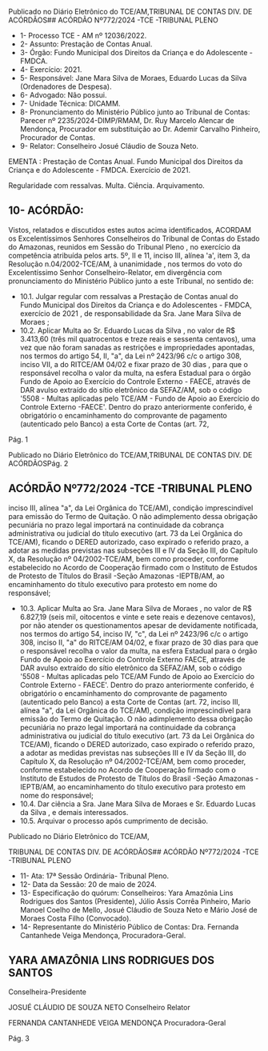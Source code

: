 Publicado  no  Diário  Eletrônico do TCE/AM,TRIBUNAL DE CONTAS DIV. DE ACÓRDÃOS## ACÓRDÃO Nº772/2024 -TCE -TRIBUNAL PLENO

- 1- Processo TCE - AM nº 12036/2022.
- 2- Assunto: Prestação de Contas Anual.
- 3- Órgão: Fundo Municipal dos Direitos da Criança e do Adolescente - FMDCA.
- 4- Exercício: 2021.
- 5- Responsável: Jane Mara Silva de Moraes, Eduardo Lucas da Silva (Ordenadores de Despesa).
- 6- Advogado: Não possui.
- 7- Unidade Técnica: DICAMM.
- 8- Pronunciamento  do  Ministério  Público  junto  ao  Tribunal  de  Contas: Parecer  nº 2235/2024-DIMP/RMAM,  Dr.  Ruy  Marcelo  Alencar  de  Mendonça,  Procurador  em substituição ao Dr. Ademir Carvalho Pinheiro, Procurador de Contas.
- 9- Relator: Conselheiro Josué Cláudio de Souza Neto.

EMENTA : Prestação de Contas Anual. Fundo Municipal dos Direitos da Criança e do Adolescente - FMDCA. Exercício de 2021.

Regularidade com ressalvas. Multa. Ciência. Arquivamento.

## 10-  ACÓRDÃO:

Vistos, relatados e discutidos estes autos acima identificados, ACORDAM os Excelentíssimos Senhores Conselheiros do Tribunal de Contas do Estado do Amazonas, reunidos em Sessão do Tribunal Pleno , no exercício da competência atribuída pelos arts. 5º, II e 11, inciso III, alínea 'a', item 3, da Resolução n.04/2002-TCE/AM, à unanimidade , nos termos do voto do Excelentíssimo Senhor Conselheiro-Relator, em divergência com pronunciamento do Ministério Público junto a este Tribunal, no sentido de:

- 10.1. Julgar regular com ressalvas a Prestação de Contas anual do Fundo Municipal  dos  Direitos  da  Criança  e  do  Adolescentes  -  FMDCA, exercício  de  2021 ,  de  responsabilidade  da Sra.  Jane  Mara  Silva  de Moraes ;
- 10.2. Aplicar  Multa ao Sr. Eduardo  Lucas  da  Silva , no valor de R$ 3.413,60 (três mil quatrocentos e treze reais e sessenta centavos), uma vez que não foram sanadas as restrições e impropriedades apontadas, nos termos do artigo 54, II, "a", da Lei nº 2423/96 c/c o artigo 308, inciso VII,  a  do  RITCE/AM  04/02  e fixar  prazo  de  30  dias , para  que  o responsável recolha o valor da multa, na esfera Estadual para o órgão Fundo de Apoio ao Exercício do Controle Externo - FAECE, através de DAR avulso  extraído  do  sítio  eletrônico  da  SEFAZ/AM,  sob  o  código '5508 - Multas aplicadas pelo TCE/AM - Fundo de Apoio ao Exercício do Controle Externo -FAECE'.  Dentro do prazo anteriormente conferido, é obrigatório o encaminhamento do comprovante de pagamento (autenticado pelo Banco) a esta Corte de Contas (art. 72,

Pág. 1

Publicado  no  Diário  Eletrônico do TCE/AM,TRIBUNAL DE CONTAS DIV. DE ACÓRDÃOSPág. 2

## ACÓRDÃO Nº772/2024 -TCE -TRIBUNAL PLENO

inciso III, alínea "a", da Lei Orgânica do TCE/AM), condição imprescindível para emissão do Termo de Quitação. O não adimplemento dessa obrigação pecuniária no prazo legal importará na continuidade da cobrança administrativa ou judicial do título executivo (art.  73  da  Lei  Orgânica  do  TCE/AM),  ficando  o  DERED  autorizado, caso  expirado  o  referido  prazo,  a  adotar  as  medidas  previstas  nas subseções  III  e  IV  da  Seção  III,  do  Capítulo  X,  da  Resolução  nº 04/2002-TCE/AM,  bem  como  proceder,  conforme  estabelecido  no Acordo de Cooperação firmado com o Instituto de Estudos de Protesto de Títulos do Brasil -Seção Amazonas -IEPTB/AM, ao encaminhamento  do  título executivo para protesto em  nome  do responsável;

- 10.3. Aplicar  Multa ao Sra.  Jane  Mara  Silva  de  Moraes ,  no valor  de  R$ 6.827,19 (seis mil, oitocentos e vinte e sete reais e dezenove centavos), por não atender os questionamentos apesar de devidamente notificada, nos termos do artigo 54, inciso IV, "c", da Lei nº 2423/96 c/c o artigo 308, inciso II, "a" do RITCE/AM 04/02, e fixar prazo de 30 dias para  que  o  responsável  recolha  o  valor  da  multa,  na  esfera  Estadual para  o  órgão  Fundo  de  Apoio  ao  Exercício  do  Controle  Externo  FAECE,  através de DAR  avulso  extraído do sítio eletrônico da SEFAZ/AM,  sob  o  código  '5508  -  Multas  aplicadas  pelo  TCE/AM  Fundo de Apoio ao Exercício do Controle Externo - FAECE'. Dentro do prazo  anteriormente  conferido,  é  obrigatório  o  encaminhamento  do comprovante de pagamento (autenticado pelo Banco) a esta Corte de Contas  (art.  72,  inciso  III,  alínea  "a",  da  Lei  Orgânica  do  TCE/AM), condição  imprescindível  para  emissão  do  Termo  de  Quitação.  O  não adimplemento dessa obrigação pecuniária no prazo legal importará na continuidade da cobrança administrativa ou judicial do título executivo (art.  73  da  Lei  Orgânica  do  TCE/AM),  ficando  o  DERED  autorizado, caso  expirado  o  referido  prazo,  a  adotar  as  medidas  previstas  nas subseções  III  e  IV  da  Seção  III,  do  Capítulo  X,  da  Resolução  nº 04/2002-TCE/AM,  bem  como  proceder,  conforme  estabelecido  no Acordo de Cooperação firmado com o Instituto de Estudos de Protesto de Títulos do Brasil -Seção Amazonas -IEPTB/AM, ao encaminhamento  do  título executivo para protesto em  nome  do responsável;
- 10.4. Dar ciência a Sra. Jane Mara Silva de Moraes e Sr. Eduardo Lucas da Silva , e demais interessados.
- 10.5. Arquivar o processo após cumprimento de decisão.

Publicado  no  Diário  Eletrônico do TCE/AM,

TRIBUNAL DE CONTAS DIV. DE ACÓRDÃOS## ACÓRDÃO Nº772/2024 -TCE -TRIBUNAL PLENO

- 11-  Ata: 17ª Sessão Ordinária- Tribunal Pleno.
- 12-  Data da Sessão: 20 de maio de 2024.
- 13-  Especificação  do  quórum: Conselheiros:  Yara  Amazônia  Lins  Rodrigues  dos Santos (Presidente), Júlio Assis Corrêa Pinheiro, Mario Manoel Coelho de Mello, Josué Cláudio de Souza Neto e Mário José de Moraes Costa Filho (Convocado).
- 14-  Representante do Ministério Público de Contas: Dra. Fernanda Cantanhede Veiga Mendonça, Procuradora-Geral.

## YARA AMAZÔNIA LINS RODRIGUES DOS SANTOS

Conselheira-Presidente

JOSUÉ CLÁUDIO DE SOUZA NETO Conselheiro Relator

FERNANDA CANTANHEDE VEIGA MENDONÇA Procuradora-Geral

Pág. 3